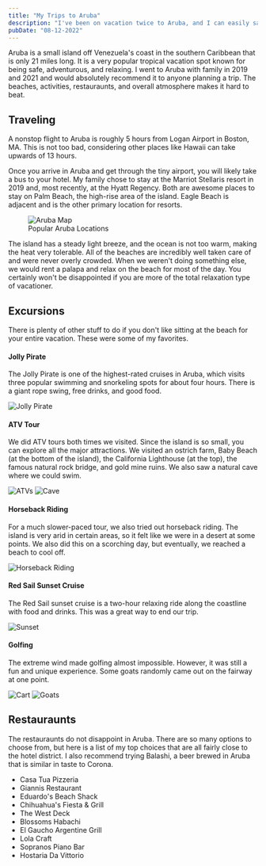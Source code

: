 ```yaml
---
title: "My Trips to Aruba"
description: "I've been on vacation twice to Aruba, and I can easily say it's been my favorite travel destination. This post highlights some of the best things to do."
pubDate: "08-12-2022"
---
```


Aruba is a small island off Venezuela's coast in the southern Caribbean that is only 21 miles long. It is a very popular tropical vacation spot known for being safe, adventurous, and relaxing. I went to Aruba with family in 2019 and 2021 and would absolutely recommend it to anyone planning a trip. The beaches, activities, restauraunts, and overall atmosphere makes it hard to beat.

## Traveling

A nonstop flight to Aruba is roughly 5 hours from Logan Airport in Boston, MA. This is not too bad, considering other places like Hawaii can take upwards of 13 hours.

Once you arrive in Aruba and get through the tiny airport, you will likely take a bus to your hotel. My family chose to stay at the Marriot Stellaris resort in 2019 and, most recently, at the Hyatt Regency. Both are awesome places to stay on Palm Beach, the high-rise area of the island. Eagle Beach is adjacent and is the other primary location for resorts.

<figure>
    <img src="https://www.worldatlas.com/r/w960-q80/upload/db/bf/65/aw-01.jpg" alt="Aruba Map">
    <figcaption>Popular Aruba Locations</figcaption>
</figure>

The island has a steady light breeze, and the ocean is not too warm, making the heat very tolerable. All of the beaches are incredibly well taken care of and were never overly crowded. When we weren't doing something else, we would rent a palapa and relax on the beach for most of the day. You certainly won't be disappointed if you are more of the total relaxation type of vacationer.

## Excursions

There is plenty of other stuff to do if you don't like sitting at the beach for your entire vacation. These were some of my favorites.

#### Jolly Pirate

The Jolly Pirate is one of the highest-rated cruises in Aruba, which visits three popular swimming and snorkeling spots for about four hours. There is a giant rope swing, free drinks, and good food.

![Jolly Pirate](/_tmp/public/img/trips-to-aruba/jolly-pirate.png)

#### ATV Tour

We did ATV tours both times we visited. Since the island is so small, you can explore all the major attractions. We visited an ostrich farm, Baby Beach (at the bottom of the island), the California Lighthouse (at the top), the famous natural rock bridge, and gold mine ruins. We also saw a natural cave where we could swim.

<div class="sm:grid sm:grid-cols-2 gap-[32px]">
    <img class="md:m-0" src="/_tmp/public/img/trips-to-aruba/atvs.jpeg?as=webp" alt="ATVs">
    <img class="md:m-0" src="/_tmp/public/img/trips-to-aruba/cliff.png?as=webp" alt="Cave">
</div>

#### Horseback Riding

For a much slower-paced tour, we also tried out horseback riding. The island is very arid in certain areas, so it felt like we were in a desert at some points. We also did this on a scorching day, but eventually, we reached a beach to cool off.

![Horseback Riding](/_tmp/public/img/trips-to-aruba/horses.jpg?as=webp)

#### Red Sail Sunset Cruise

The Red Sail sunset cruise is a two-hour relaxing ride along the coastline with food and drinks. This was a great way to end our trip.

![Sunset](/_tmp/public/img/trips-to-aruba/sunset.png)

#### Golfing

The extreme wind made golfing almost impossible. However, it was still a fun and unique experience. Some goats randomly came out on the fairway at one point.

<div class="sm:grid sm:grid-cols-2 gap-[32px]">
    <img class="md:m-0" src="/_tmp/public/img/trips-to-aruba/cart.png?as=webp" alt="Cart">
    <img class="md:m-0" src="/_tmp/public/img/trips-to-aruba/goats.png?as=webp" alt="Goats">
</div>

## Restauraunts

The restauraunts do not disappoint in Aruba. There are so many options to choose from, but here is a list of my top choices that are all fairly close to the hotel district. I also recommend trying Balashi, a beer brewed in Aruba that is similar in taste to Corona.

- Casa Tua Pizzeria
- Giannis Restaurant
- Eduardo's Beach Shack
- Chihuahua's Fiesta & Grill
- The West Deck
- Blossoms Habachi
- El Gaucho Argentine Grill
- Lola Craft
- Sopranos Piano Bar
- Hostaria Da Vittorio
